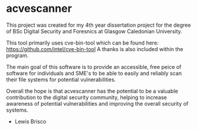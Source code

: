 # acvescanner
This project was created for my 4th year dissertation project for the degree of BSc Digital Security and Foresnics at Glasgow Caledonian University.

This tool primarily uses cve-bin-tool which can be found here: https://github.com/intel/cve-bin-tool 
A thanks is also included within the program.

The main goal of this software is to provide an accessible, free peice of software for individuals and SME's to be able to easily and reliably scan their file systems for potential vulnerabilities.

Overall the hope is that acvescanner has the potential to be a valuable contribution to the digital security community, helping to increase awareness of potential vulnerabilities and improving the overall security of systems.

- Lewis Brisco
